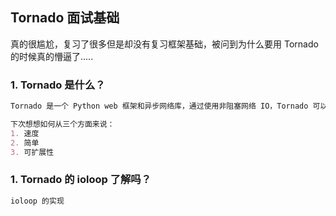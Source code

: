 ## Tornado 面试基础

真的很尴尬，复习了很多但是却没有复习框架基础，被问到为什么要用 Tornado 的时候真的懵逼了..... 

### 1. Tornado 是什么？

```markdown
Tornado 是一个 Python web 框架和异步网络库，通过使用非阻塞网络 IO，Tornado 可以支持上万级的连接，处理 长连接、websockets 和 其他需要与每个用户保持长久连接的应用。使用它在处理严峻的网络流量时表现得足够强健，但却在创建和编写时有着足够的轻量级。

下次想想如何从三个方面来说：
1. 速度
2. 简单
3. 可扩展性
```

### 1. Tornado 的 ioloop 了解吗？

```markdown
ioloop 的实现
```


